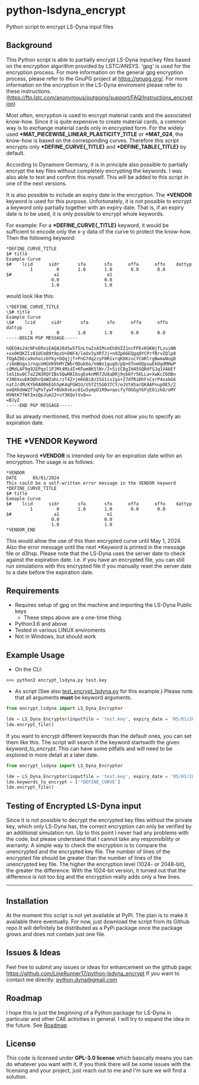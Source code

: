 # python-lsdyna_encrypt

Python script to encrypt LS-Dyna input files


## Background

This Python script is able to partially encrypt LS-Dyna input/key files based on the encryption algorithm provided by LSTC/ANSYS. 'gpg' is used for the encryption process.
For more information on the general gpg encryption process, please refer to the GnuPG project at https://gnupg.org/. For more information on the encryption in the LS-Dyna enviroment please refer to these instructions. (https://ftp.lstc.com/anonymous/outgoing/support/FAQ/Instructions_encryption)

Most often, encryption is used to encrypt material cards and the associated know-how. Since it is quite expensive to create material cards, a common way is to exchange material cards only in encrypted form. For the widely used **\*MAT_PIECEWISE_LINEAR_PLASTICITY_TITLE** or **\*MAT_024**, the know-how is based on the corresponding curves. Therefore this script encrypts only **\*DEFINE_CURVE{_TITLE}** and **\*DEFINE_TABLE{_TITLE}** by default.

According to Dynamore Germany, it is in principle also possible to partially encrypt the key files without completely encrypting the keywords. I was also able to test and confirm this myself. This will be added to this script in one of the next versions.

It is also possible to include an expiry date in the encryption. The **\*VENDOR** keyword is used for this purpose. Unfortunately, it is not possible to encrypt a keyword only partially together with an expiry date. That is, if an expiry date is to be used, it is only possible to encrypt whole keywords.

For example:
For a **\*DEFINE_CURVE{_TITLE}** keyword, it would be sufficient to encode only the x-y data of the curve to protect the know-how. Then the following keyword:
```
*DEFINE_CURVE_TITLE
$# title
Example Curve
$#    lcid      sidr       sfa       sfo      offa      offo    dattyp
         1         0       1.0       1.0       0.0       0.0
$#                a1                  o1
                 0.0                 0.0
                 1.0                 1.0
```
would look like this:
```
\*DEFINE_CURVE_TITLE
\$# title
Example Curve
\$#    lcid      sidr       sfa       sfo      offa      offo    dattyp
         1         0       1.0       1.0       0.0       0.0
-----BEGIN PGP MESSAGE-----

hQEOAx24cNFeERoiEAQA28d5w5T5nLtw2sAIMceEh0UZZ1ncFPEvKGKWjfLzuiNN
+xx0KQKZIz81UCmB9t9pzU+DNF4/leOv3yXRTJj+n0Zp66EQgqOYCPrfBrvZQlp8
fOgAZ8Eca9xhoisbYky+bQqjjT+PnG7dqzzyF0R1xrqKbKzucYCmRlrgBwmaNugD
/i6mBUgxJ/nqcUHGVK9hMYZWbr0Duk6o/VmWz1gug0/pQ+GTnmUQpswEkOgdMHwP
cQMdLAF9g92EPqol1PJMt4MidI+KFwm8K5lNr/2+SitC8gIH45SQRdfSJq1VAkEf
leS1bu0C7a22N3RQYIBsSQwMAIbsgEeknMR72U8aDRj9ybOfr5KLLa+XwKcI6OBn
YJHbXxuEKOQhrQaWZahLrzT4Z+jm6GBi8z2SG1isIgx+27dfRiDhFsCxrP4xabG6
natJ/dM/KYbRA00kEGh5pK4qFGW1U/USfZt5G037CY/eJVtHSarQKAAPnupOE5/2
oeQXKdmWZT7qPoTywT+BUk0vkxc01u5ympD1R9w+qecfyfOGGgYbFyE61zkO/oMY
HVNtK7fWtImiQpJum2J+sY3KQolVvQ==
=BJyZ
-----END PGP MESSAGE-----
```

But as already mentioned, this method does not allow you to specify an expiration date.


## THE *VENDOR Keyword

The keyword **\*VENDOR** is intended only for an expiration date within an encryption. The usage is as follows:
```
*VENDOR
DATE      05/01/2024
This could be a self-written error message in the VENDOR keyword
*DEFINE_CURVE_TITLE
$# title
Exmaple Curve
$#    lcid      sidr       sfa       sfo      offa      offo    dattyp
         1         0       1.0       1.0       0.0       0.0
$#                a1                  o1
                 0.0                 0.0
                 1.0                 1.0
*VENDOR_END
```
This would allow the use of this then encrypted curve until May 1, 2024. Also the error message until the next *Keyword is printed in the message file or d3hsp. Please note that the LS-Dyna uses the server date to check against the expiration date. I.e. if you have an encrypted file, you can still run simulations with this encrypted file if you manually reset the server date to a date before the expiration date.


## Requirements

* Requires setup of gpg on the machine and importing the LS-Dyna Public keys
  * These steps above are a one-time thing.
* Python3.6 and above
* Tested in various LINUX enviroments
* Not in Windows, but should work


## Example Usage

* On the CLI:
```
>>> python3 encrypt_lsdyna.py test.key
```

* As script (See also [test_encrypt_lsdyna.py](examples/test_encrypt_lsdyna.py) for this example.)
Please note that all arguments **must** be keyword arguments.
```python
from encrypt_lsdyna import LS_Dyna_Encryptor

lde = LS_Dyna_Encryptor(inputfile = 'test.key', expiry_date = '05/01/2024')
lde.encrypt_file()
```

If you want to encrypt different keywords than the default ones, you can set them like this. The script will search if the keyword startswith the given *keyword_to_encrypt*. This can have some pitfalls and will need to be explored in more detail at a later date.
```python
from encrypt_lsdyna import LS_Dyna_Encryptor

lde = LS_Dyna_Encryptor(inputfile = 'test.key', expiry_date = '05/01/2024')
lde.keywords_to_encrypt = ['*DEFINE_CURVE']
lde.encrypt_file()
```


## Testing of Encrypted LS-Dyna input

Since it is not possible to decrypt the encrypted key files without the private key, which only LS-Dyna has, the correct encryption can only be verified by an additional simulation run. Up to this point I never had any problems with the code, but please understand that I cannot take any responsibility or warranty.
A simple way to check the encryption is to compare the unencrypted and the encrypted key file. The number of lines of the encrypted file should be greater than the number of lines of the unencrypted key file. The higher the encryption level (1024- or 2048-bit), the greater the difference. With the 1024-bit version, it turned out that the difference is not too big and the encryption really adds only a few lines.


---
## Installation

At the moment this script is not yet available at PyPi. The plan is to make it available there eventually. For now, just download the script from its Github repo.It will definitely be distributed as a PyPi package once the package grows and does not contain just one file.


## Issues & Ideas

Feel free to submit any issues or ideas for enhancement on the github page: https://github.com/LineRunner17/python-lsdyna_encrypt
If you want to contact me directly: python.dyna@gmail.com


## Roadmap

I hope this is just the beginning of a Python package for LS-Dyna in particular and other CAE activities in general. I will try to expand the idea in the future.
See [Roadmap](Roadmap.md)


## License

This code is licensed under **GPL-3.0 license** which basically means you can do whatever you want with it. If you think there will be some issues with the licensing and your project, just reach out to me and I'm sure we will find a solution.

